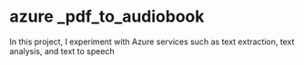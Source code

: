 # azure _pdf_to_audiobook
 In this project, I experiment with  Azure services such as text extraction, text analysis, and text to speech 
